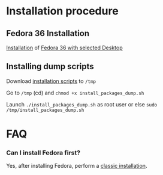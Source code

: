 # Installation procedure

## Fedora 36 Installation

[Installation](https://docs.fedoraproject.org/en-US/fedora/f36/install-guide/install/Preparing_for_Installation/index.html) of [Fedora 36 with selected Desktop](hhttps://archive.fedoraproject.org/pub/fedora/linux/releases/36/Spins/x86_64/iso/)

## Installing dump scripts

Download [installation scripts](https://github.com/Epitech/dump) to `/tmp`

Go to `/tmp` (cd) and `chmod +x install_packages_dump.sh`

Launch `./install_packages_dump.sh` as root user or else `sudo /tmp/install_packages_dump.sh`

# FAQ

### Can I install Fedora first?

Yes, after installing Fedora, perform a [classic installation](https://www.howtogeek.com/197559/how-to-install-windows-10-on-your-pc/).
